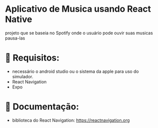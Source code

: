 # Aplicativo de Musica usando React Native 
projeto que se baseia no Spotify onde o usuário pode ouvir suas musicas pausa-las 
# 📔 Requisitos:
- necessário o android studio ou o sistema da apple para uso do simulador.
- React Navigation
- Expo

 # 📖 Documentação:
 - biblioteca do React Navigation: https://reactnavigation.org
  
